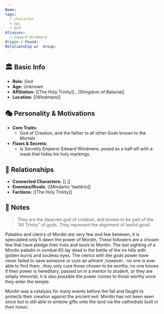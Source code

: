 ```yaml
---
Name: 
tags:
  - character
  - npc
  - God
Aliasses:
  - Edward Windmere
Origin / Found: 
Relationship w/  Group:
---
```

## 🏛️ Basic Info
- **Role:** God
- **Age:**  Unknown
- **Affiliation:** [[The Holy Trinity]] , [[Kingdom of Batavia]]  
- **Location:** [[Windmere]]

## 🎭 Personality & Motivations
- **Core Traits:**  
	- God of Creation, and the father to  all other Gods known to the Mortals
- **Flaws & Secrets:**  
	- Is Secretly Emperor Edward Windmere, posed as a half-elf with a mask that hides his holy markings.


## 🔗 Relationships
- **Connected Characters:** [[ ]]
- **Enemies/Rivals:** [[Mindartis Yaeldrin]]
- **Factions:** [[The Holy Trinity]]

## 📝 Notes
>They are the dwarven god of creation, and known to be part of the “All Trinity” of gods. They represent the alignment of lawful good.

Paladins and clerics of Mordin are very few and few between, it is speculated only 5 dawn the power of Mordin, These followers are a chosen few that have pledge their lives and souls to Mordin. The last sighting of a Mordin paladin in combat 60 lay dead in the battle of the ire hills with golden burns and soulless eyes. The clerics with the gods power have never failed to save someone or cure an ailment ,however , no one is ever able to find them , they only cure those chosen to be worthy. no one knows if their power is hereditary, passed on in a mentor to student, or they are simply immortal, it is also possible the power comes to those worthy once they enter the temple.

Mordin was a catalysis for many events before the fall and faught to protects their creation against the ancient evil. Mordin has not been seen since but is still able to embow gifts onto the land via the cathedrals built in their honor.
